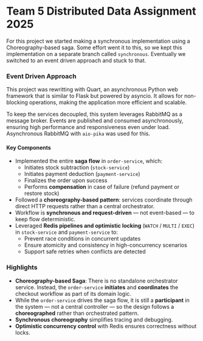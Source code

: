 # Team 5 Distributed Data Assignment 2025
For this project we started making a synchronous implementation using a Choreography-based saga. Some effort went it to this, so we kept this implementation on a separate branch called `synchronous`. Eventually we switched to an event driven approach and stuck to that.

### Event Driven Approach
This project was rewritting with Quart, an asynchronous Python web framework that is similar to Flask but powered by asyncio. It allows for non-blocking operations, making the application more efficient and scalable. 

To keep the services decoupled, this system leverages RabbitMQ as a message broker. Events are published and consumed asynchronously, ensuring high performance and responsiveness even under load. Asynchronous RabbitMQ with `aio-pika` was used for this.

#### Key Components
- Implemented the entire **saga flow** in `order-service`, which:
  - Initiates stock subtraction (`stock-service`)
  - Initiates payment deduction (`payment-service`)
  - Finalizes the order upon success
  - Performs **compensation** in case of failure (refund payment or restore stock)
- Followed a **choreography-based pattern**: services coordinate through direct HTTP requests rather than a central orchestrator.
- Workflow is **synchronous and request-driven** — not event-based — to keep flow deterministic.
- Leveraged **Redis pipelines and optimistic locking** (`WATCH` / `MULTI` / `EXEC`) in `stock-service` and `payment-service` to:
  - Prevent race conditions in concurrent updates
  - Ensure atomicity and consistency in high-concurrency scenarios
  - Support safe retries when conflicts are detected

### Highlights

- **Choreography-based Saga**: There is no standalone orchestrator service. Instead, the `order-service` **initiates** and **coordinates** the checkout workflow as part of its domain logic.
- While the `order-service` drives the saga flow, it is still a **participant** in the system — not a central controller — so the design follows a **choreographed** rather than orchestrated pattern.
- **Synchronous choreography** simplifies tracing and debugging.
- **Optimistic concurrency control** with Redis ensures correctness without locks.